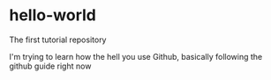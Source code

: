 # hello-world
The first tutorial repository

I'm trying to learn how the hell you use Github, basically following the github guide right now

